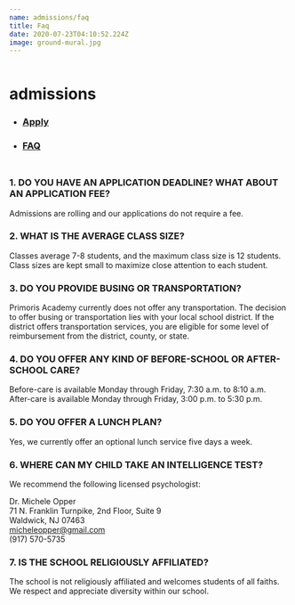 ```yaml
---
name: admissions/faq
title: Faq
date: 2020-07-23T04:10:52.224Z
image: ground-mural.jpg
---
```

<div class="row">
    <div class="column medium-3">
      <h1 class="capitalize">admissions</h1>
      <ul class="content-subnav">        <li>
          <h3><a href="/admissions/apply">Apply</a></h3><h3>
        </h3></li>        <li class="active">
          <h3><a href="/admissions/faq">FAQ</a></h3><h3>
        </h3></li>      </ul>
    </div>
    <div class="column medium-9"><h3>1. DO YOU HAVE AN APPLICATION DEADLINE? WHAT ABOUT AN APPLICATION FEE?</h3>
<p>Admissions are rolling and our applications do not require a fee.</p>
<h3>2. WHAT IS THE AVERAGE CLASS SIZE?</h3>
<p>Classes average 7-8 students, and the maximum class size is 12 students. Class sizes are kept small to maximize close attention to each student.</p>
<h3>3. DO YOU PROVIDE BUSING OR TRANSPORTATION?</h3>
<p>Primoris Academy currently does not offer any transportation. The decision to offer busing or transportation lies with your local school district. If the district offers transportation services, you are eligible for some level of reimbursement from the district, county, or state.</p>
<h3>4. DO YOU OFFER ANY KIND OF BEFORE-SCHOOL OR AFTER-SCHOOL CARE?</h3>
<p>Before-care is available Monday through Friday, 7:30 a.m. to 8:10 a.m. After-care is available Monday through Friday, 3:00 p.m. to 5:30 p.m.</p>
<h3>5. DO YOU OFFER A LUNCH PLAN?</h3>
<p>Yes, we currently offer an optional lunch service five days a week.</p>
<h3>6. WHERE CAN MY CHILD TAKE AN INTELLIGENCE TEST?</h3>
<p>We recommend the following licensed psychologist:</p>
<p>Dr. Michele Opper<br>
71 N. Franklin Turnpike, 2nd Floor, Suite 9<br>
Waldwick, NJ 07463<br>
<a href="mailto:micheleopper@gmail.com">micheleopper@gmail.com</a><br>
(917) 570-5735  </p>
<h3>7. IS THE SCHOOL RELIGIOUSLY AFFILIATED?</h3>
<p>The school is not religiously affiliated and welcomes students of all faiths. We respect and appreciate diversity within our school.</p>
    </div>
  </div>